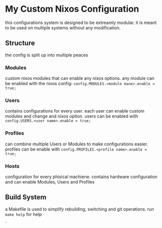 # My Custom Nixos Configuration
this configurations system is designed to be extreamly modular.
it is meant to be used on multiple systems without any modification.

## Structure
the config is split up into multiple peaces
### Modules
custom nixos modules that can enable any nixos options.
any module can be enabled with the nixos config: `config.MODULES.<module mane>.enable = true;`
### Users
contains configurations for every user.
each user can enable custom modules and change and nixos option.
users can be enabled with `config.USERS.<user name>.enable = true;`
### Profiles
can combine multiple Users or Modules to make configurations easier.
profiles can be enable with `config.PROFILES.<profile name>.enable = true;`
### Hosts
configuration for every phisical machiene.
contains hardware configuration and can enable Modules, Users and Profiles

## Build System
a Makefile is used to simplify rebuilding, switching and git operations.
run `make help` for help

`

